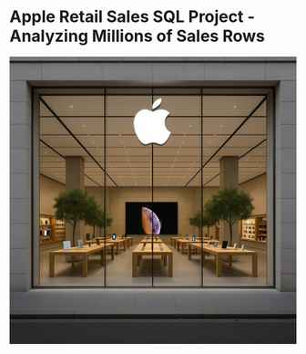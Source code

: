 # Apple Retail Sales SQL Project - Analyzing Millions of Sales Rows

<p align="center">
  <img src="images/apple store image.jpg" alt="apple Logo" width="700"/>
</p>
